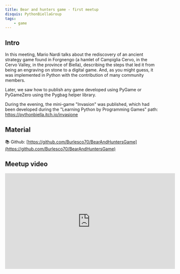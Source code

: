 ```yaml
---
title: Bear and hunters game - first meetup
disquis: PythonBiellaGroup
tags:
    - game
---
```


## Intro

In this meeting, Mario Nardi talks about the rediscovery of an ancient strategy game found in Forgnengo (a hamlet of Campiglia Cervo, in the Cervo Valley, in the province of Biella), describing the steps that led it from being an engraving on stone to a digital game. And, as you might guess, it was implemented in Python with the contribution of many community members.

Later, we saw how to publish any game developed using PyGame or PyGameZero using the Pygbag helper library.

During the evening, the mini-game "Invasion" was published, which had been developed during the "Learning Python by Programming Games" path:
https://pythonbiella.itch.io/invasione

## Material
📚 Github: [https://github.com/Burlesco70/BearAndHuntersGame](https://github.com/Burlesco70/BearAndHuntersGame)

## Meetup video
<iframe width="560" height="315" src="https://www.youtube.com/embed/YLhQFyumSwY" title="YouTube video player" frameborder="0" allow="accelerometer; autoplay; clipboard-write; encrypted-media; gyroscope; picture-in-picture; web-share" allowfullscreen></iframe>
